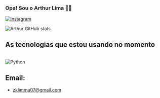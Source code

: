 ### Opa! Sou o Arthur Lima 👋🏼 

[![Instagram](https://img.shields.io/badge/Instagram-E4405F?style=for-the-badge&logo=instagram&logoColor=white)](https://instagram.com/arthurlimma12)
 
 ![Arthur GitHub stats](https://github-readme-stats.vercel.app/api?username=limmazk&show_icons=true&theme=onedark)
                        
## As tecnologias que estou usando no momento

<div style="display: inline_block"><br/>
  <img align="center" alt="Python" src="https://img.shields.io/badge/Python-14354C?style=for-the-badge&logo=python&logoColor=white" />
</div>

## Email:
- zklimma07@gmail.com
